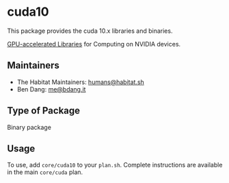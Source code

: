 # cuda10

This package provides the cuda 10.x libraries and binaries.

[GPU-accelerated Libraries](https://developer.nvidia.com/cuda-zone) for Computing on NVIDIA devices.

## Maintainers

* The Habitat Maintainers: <humans@habitat.sh>
* Ben Dang: <me@bdang.it>

## Type of Package

Binary package

## Usage

To use, add `core/cuda10` to your `plan.sh`.
Complete instructions are available in the main `core/cuda` plan.
